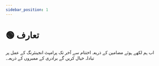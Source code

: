 ```yaml
---
sidebar_position: 1
---
```


# 🟢 تعارف

اب ہم لکھے ہوئے مضامین کے ذریعہ اختتام سے آخر تک پرامپٹ انجینئرنگ کے عمل پر تبادلہ خیال کریں گے
برادری کے ممبروں کے ذریعہ۔